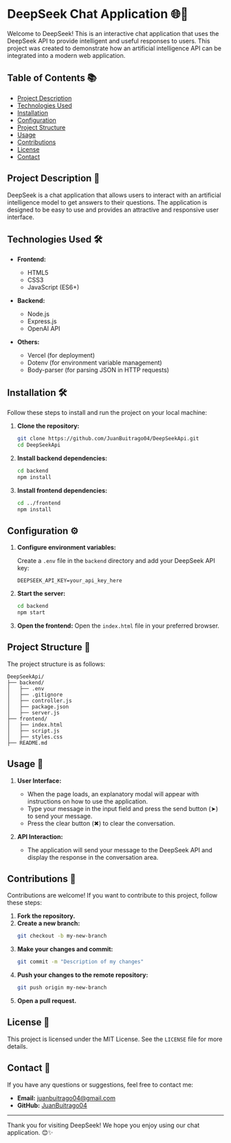 # DeepSeek Chat Application 🌐💬

Welcome to DeepSeek! This is an interactive chat application that uses the DeepSeek API to provide intelligent and useful responses to users. This project was created to demonstrate how an artificial intelligence API can be integrated into a modern web application.

## Table of Contents 📚

- [Project Description](#project-description)
- [Technologies Used](#technologies-used)
- [Installation](#installation)
- [Configuration](#configuration)
- [Project Structure](#project-structure)
- [Usage](#usage)
- [Contributions](#contributions)
- [License](#license)
- [Contact](#contact)

## Project Description 📝

DeepSeek is a chat application that allows users to interact with an artificial intelligence model to get answers to their questions. The application is designed to be easy to use and provides an attractive and responsive user interface.

## Technologies Used 🛠️

- **Frontend:**
  - HTML5
  - CSS3
  - JavaScript (ES6+)

- **Backend:**
  - Node.js
  - Express.js
  - OpenAI API

- **Others:**
  - Vercel (for deployment)
  - Dotenv (for environment variable management)
  - Body-parser (for parsing JSON in HTTP requests)

## Installation 🛠️

Follow these steps to install and run the project on your local machine:

1. **Clone the repository:**
   ```bash
   git clone https://github.com/JuanBuitrago04/DeepSeekApi.git
   cd DeepSeekApi
   ```

2. **Install backend dependencies:**
   ```bash
   cd backend
   npm install
   ```

3. **Install frontend dependencies:**
   ```bash
   cd ../frontend
   npm install
   ```

## Configuration ⚙️

1. **Configure environment variables:**

   Create a `.env` file in the `backend` directory and add your DeepSeek API key:
   ```properties
   DEEPSEEK_API_KEY=your_api_key_here
   ```

2. **Start the server:**
   ```bash
   cd backend
   npm start
   ```

3. **Open the frontend:**
   Open the `index.html` file in your preferred browser.

## Project Structure 📂

The project structure is as follows:

```
DeepSeekApi/
├── backend/
│   ├── .env
│   ├── .gitignore
│   ├── controller.js
│   ├── package.json
│   ├── server.js
├── frontend/
│   ├── index.html
│   ├── script.js
│   ├── styles.css
├── README.md
```

## Usage 🚀

1. **User Interface:**
   - When the page loads, an explanatory modal will appear with instructions on how to use the application.
   - Type your message in the input field and press the send button (➤) to send your message.
   - Press the clear button (✖) to clear the conversation.

2. **API Interaction:**
   - The application will send your message to the DeepSeek API and display the response in the conversation area.

## Contributions 🤝

Contributions are welcome! If you want to contribute to this project, follow these steps:

1. **Fork the repository.**
2. **Create a new branch:**
   ```bash
   git checkout -b my-new-branch
   ```
3. **Make your changes and commit:**
   ```bash
   git commit -m "Description of my changes"
   ```
4. **Push your changes to the remote repository:**
   ```bash
   git push origin my-new-branch
   ```
5. **Open a pull request.**

## License 📄

This project is licensed under the MIT License. See the `LICENSE` file for more details.

## Contact 📧

If you have any questions or suggestions, feel free to contact me:

- **Email:** [juanbuitrago04@gmail.com](mailto:juanbuitrago04@gmail.com)
- **GitHub:** [JuanBuitrago04](https://github.com/JuanBuitrago04)

---

Thank you for visiting DeepSeek! We hope you enjoy using our chat application. 😊✨
